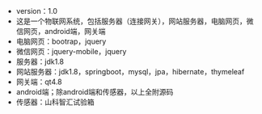 - version：1.0
- 这是一个物联网系统，包括服务器（连接网关），网站服务器，电脑网页，微信网页，android端，网关端
- 电脑网页：bootrap，jquery
- 微信网页：jquery-mobile，jquery
- 服务器：jdk1.8
- 网站服务器：jdk1.8，springboot，mysql，jpa，hibernate，thymeleaf
- 网关端：qt4.8
- android端；除android端和传感器，以上全附源码
- 传感器：山科智汇试验箱